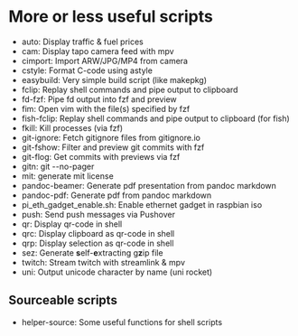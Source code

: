 More or less useful scripts
===========================

* auto: Display traffic & fuel prices
* cam: Display tapo camera feed with mpv
* cimport: Import ARW/JPG/MP4 from camera
* cstyle: Format C-code using astyle
* easybuild: Very simple build script (like makepkg)
* fclip: Replay shell commands and pipe output to clipboard
* fd-fzf: Pipe fd output into fzf and preview
* fim: Open vim with the file(s) specified by fzf
* fish-fclip: Replay shell commands and pipe output to clipboard (for fish)
* fkill: Kill processes (via fzf)
* git-ignore: Fetch gitignore files from gitignore.io
* git-fshow: Filter and preview git commits with fzf
* git-flog: Get commits with previews via fzf
* gitn: git --no-pager
* mit: generate mit license
* pandoc-beamer: Generate pdf presentation from pandoc markdown
* pandoc-pdf: Generate pdf from pandoc markdown
* pi_eth_gadget_enable.sh: Enable ethernet gadget in raspbian iso
* push: Send push messages via Pushover
* qr: Display qr-code in shell
* qrc: Display clipboard as qr-code in shell
* qrp: Display selection as qr-code in shell
* sez: Generate **s**elf-**e**xtracting g**z**ip file
* twitch: Stream twitch with streamlink & mpv
* uni: Output unicode character by name (uni rocket)


Sourceable scripts
------------------

* helper-source: Some useful functions for shell scripts
